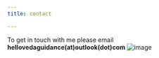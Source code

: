 ```yaml
---
title: contact

---
```




To get in touch with me please email **hellovedaguidance(at)outlook(dot)com**
![image](https://NavWeb.b-cdn.net/2107.m02.i003.n017_e11.jpg)